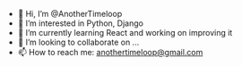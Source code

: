 - 👋 Hi, I’m @AnotherTimeloop
- 👀 I’m interested in Python, Django
- 🌱 I’m currently learning React and working on improving it
- 💞️ I’m looking to collaborate on ...
- 📫 How to reach me: anothertimeloop@gmail.com

<!---
AnotherTimeloop/AnotherTimeloop is a ✨ special ✨ repository because its `README.md` (this file) appears on your GitHub profile.
You can click the Preview link to take a look at your changes.
--->
